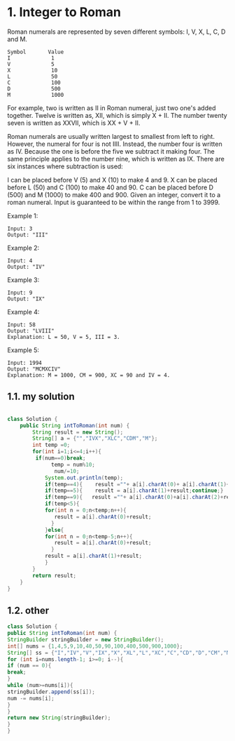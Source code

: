 # 1. Integer to Roman

Roman numerals are represented by seven different symbols: I, V, X, L, C, D and M.

```
Symbol       Value
I             1
V             5
X             10
L             50
C             100
D             500
M             1000
```

For example, two is written as II in Roman numeral, just two one's added together. Twelve is written as, XII, which is simply X + II. The number twenty seven is written as XXVII, which is XX + V + II.

Roman numerals are usually written largest to smallest from left to right. However, the numeral for four is not IIII. Instead, the number four is written as IV. Because the one is before the five we subtract it making four. The same principle applies to the number nine, which is written as IX. There are six instances where subtraction is used:

I can be placed before V (5) and X (10) to make 4 and 9. 
X can be placed before L (50) and C (100) to make 40 and 90. 
C can be placed before D (500) and M (1000) to make 400 and 900.
Given an integer, convert it to a roman numeral. Input is guaranteed to be within the range from 1 to 3999.

Example 1:

```
Input: 3
Output: "III"
```

Example 2:

```
Input: 4
Output: "IV"
```

Example 3:

```
Input: 9
Output: "IX"
```

Example 4:

```
Input: 58
Output: "LVIII"
Explanation: L = 50, V = 5, III = 3.
```

Example 5:

```
Input: 1994
Output: "MCMXCIV"
Explanation: M = 1000, CM = 900, XC = 90 and IV = 4.
```

## 1.1. my solution

```java

class Solution {
    public String intToRoman(int num) {
        String result = new String();
        String[] a = {"","IVX","XLC","CDM","M"};
        int temp =0;
        for(int i=1;i<=4;i++){
         if(num==0)break;
              temp = num%10;
               num/=10;
            System.out.println(temp);
            if(temp==4){    result =""+ a[i].charAt(0)+ a[i].charAt(1)+result;continue;}
            if(temp==5){    result = a[i].charAt(1)+result;continue;}
            if(temp==9){   result =""+ a[i].charAt(0)+a[i].charAt(2)+result;continue;}
            if(temp<5){
            for(int n = 0;n<temp;n++){
               result = a[i].charAt(0)+result;
              }
            }else{
            for(int n = 0;n<temp-5;n++){
               result = a[i].charAt(0)+result;
              }
            result = a[i].charAt(1)+result;
            }
        }
        return result;
    }
}
```

## 1.2. other

```java
class Solution {
public String intToRoman(int num) {
StringBuilder stringBuilder = new StringBuilder();
int[] nums = {1,4,5,9,10,40,50,90,100,400,500,900,1000};
String[] ss = {"I","IV","V","IX","X","XL","L","XC","C","CD","D","CM","M"};
for (int i=nums.length-1; i>=0; i--){
if (num == 0){
break;
}
while (num>=nums[i]){
stringBuilder.append(ss[i]);
num -= nums[i];
}
}
return new String(stringBuilder);
}
}
```